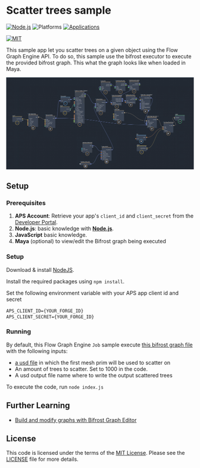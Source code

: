 # Scatter trees sample

[![Node.js](https://img.shields.io/badge/Node.js-20.11-blue.svg)](https://nodejs.org/)
![Platforms](https://img.shields.io/badge/Web-Windows%20%7C%20MacOS%20%7C%20Linux-lightgray.svg)
[![Applications](https://img.shields.io/badge/Flow%20Graph%20Engine-Beta-green.svg)](https://forge.autodesk.com/en/docs/data/v2/reference/http/)


[![MIT](https://img.shields.io/badge/License-MIT-blue.svg)](http://opensource.org/licenses/MIT)

This sample app let you scatter trees on a given object using the Flow Graph Engine API.
To do so, this sample use the bifrost executor to execute the provided bifrost graph.
This what the graph looks like when loaded in Maya.

![thumbnail](./thumbnail.png)

## Setup

### Prerequisites

1. **APS Account**: Retrieve your app's `client_id` and `client_secret` from the [Developer Portal](https://aps.autodesk.com/myapps). 
2. **Node.js**: basic knowledge with [**Node.js**](https://nodejs.org/en/).
3. **JavaScript** basic knowledge. 
4. **Maya** (optional) to view/edit the Bifrost graph being executed


### Setup

Download & install [NodeJS](https://nodejs.org).

Install the required packages using `npm install`.

Set the following environment variable with your APS app client id and secret

```
APS_CLIENT_ID={YOUR_FORGE_ID}
APS_CLIENT_SECRET={YOUR_FORGE_ID}
```

### Running

By default, this Flow Graph Engine `Job` sample execute [this bifrost graph file](./input-data/addTrees.json) with the following inputs:

- [a usd file](./input-data/plane.usd) in which the first mesh prim will be used to scatter on
- An amount of trees to scatter.  Set to 1000 in the code.
- A usd output file name where to write the output scattered trees

To execute the code, run `node index.js`

## Further Learning

- [Build and modify graphs with Bifrost Graph Editor](https://help.autodesk.com/view/BIFROST/ENU/?guid=Bifrost_Common_build_a_graph_html)

## License

This code is licensed under the terms of the [MIT License](http://opensource.org/licenses/MIT). Please see the [LICENSE](LICENSE) file for more details.


